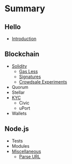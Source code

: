 # Summary

## Hello

* [Introduction](README.md)

## Blockchain

* [Solidity](solidity.md)
  * [Gas Less](solidity/gas-less.md)
  * [Signatures](solidity/signatures.md)
  * [Crowdsale Experiments](solidity/crowdsale-experiments.md)
* Quorum
* Stellar
* [KYC](kyc.md)
  * Civic
  * uPort
* Wallets

## Node.js

* Tests
* Modules
* [Miscellaneous](miscellaneous.md)
  * [Parse URL](miscellaneous/parse-url.md)

